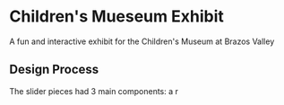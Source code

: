# Children's Mueseum Exhibit
A fun and interactive exhibit for the Children's Museum at Brazos Valley

## Design Process
The slider pieces had 3 main components: a r



